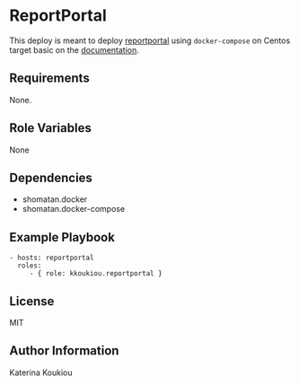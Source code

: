 # ReportPortal

This deploy is meant to deploy [reportportal](http://reportportal.io/)
using `docker-compose` on Centos target basic on the [documentation](http://reportportal.io/docs).

Requirements
------------

None.

Role Variables
--------------

None

Dependencies
------------

- shomatan.docker
- shomatan.docker-compose

Example Playbook
----------------

    - hosts: reportportal
      roles:
         - { role: kkoukiou.reportportal }

License
-------

MIT

Author Information
------------------

Katerina Koukiou
